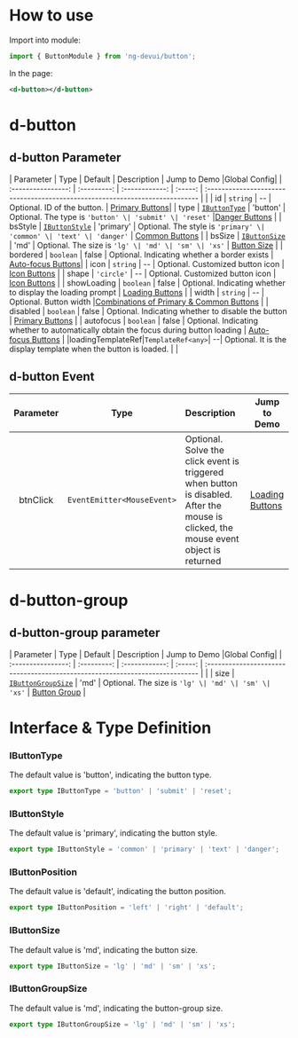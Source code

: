 # How to use

Import into module:

```ts
import { ButtonModule } from 'ng-devui/button';
```

In the page:

```xml
<d-button></d-button>
```
# d-button
## d-button Parameter

|   Parameter    |   Type |  Default |      Description          |  Jump to Demo |Global Config| 
| :----------------: | :---------: | :------------: | :-----: | :--------------------------------------------------------------------------- | |
|     id      |             `string`            |   --   | Optional. ID of the button. | [Primary Buttons](demo#button-primary)|
|     type    |  [`IButtonType`](#ibuttontype)  |  'button' | Optional. The type is `'button' \| 'submit' \| 'reset'` |[Danger Buttons](demo#button-danger)   |
|   bsStyle   | [`IButtonStyle`](#ibuttonstyle) |  'primary' | Optional. The style is `'primary' \| 'common' \| 'text' \| 'danger'` | [Common Buttons](demo#button-common) |
|   bsSize    |  [`IButtonSize`](#ibuttonsize)   |   'md'  | Optional. The size is `'lg' \| 'md' \| 'sm' \| 'xs'` | [Button Size](demo#button-size) |
|  bordered   |   `boolean`  |   false   | Optional. Indicating whether a border exists |  [Auto-focus Buttons](demo#button-auto-focus)|
|    icon     |   `string`   |   --   | Optional. Customized button icon | [Icon Buttons](demo#button-icon) |
|    shape     |    `'circle'`     |   --    | Optional. Customized button icon                                                       | [Icon Buttons](demo#button-icon)      |
| showLoading |   `boolean`  |   false   | Optional. Indicating whether to display the loading prompt | [Loading Buttons](demo#button-loading) |
|    width    |   `string`   |     --    | Optional. Button width |[Combinations of Primary & Common Buttons](demo#button-primary-and-common) |
|  disabled   |   `boolean`  |   false   | Optional. Indicating whether to disable the button | [Primary Buttons](demo#button-primary) |
|  autofocus  |   `boolean`  |   false   | Optional. Indicating whether to automatically obtain the focus during button loading | [Auto-focus Buttons](demo#button-auto-focus) |
|loadingTemplateRef|`TemplateRef<any>`| --| Optional. It is the display template when the button is loaded.                                                      |     |

## d-button Event

| Parameter | Type | Description | Jump to Demo |
| :------: | :-----------------: | :-------------------------------------------------------------------------------------- | ---------------------------------------------- |
| btnClick | `EventEmitter<MouseEvent>` | Optional. Solve the click event is triggered when button is disabled. After the mouse is clicked, the mouse event object is returned | [Loading Buttons](demo#button-loading)|

# d-button-group

## d-button-group parameter

| Parameter | Type | Default | Description | Jump to Demo |Global Config| 
| :----------------: | :---------: | :------------: | :-----: | :--------------------------------------------------------------------------- | |
| size | [`IButtonGroupSize`](#ibuttongroupsize) | 'md' | Optional. The size is `'lg' \| 'md' \| 'sm' \| 'xs'` | [Button Group](demo#button-groups) |

# Interface & Type Definition
### IButtonType

The default value is 'button', indicating the button type.

```ts
export type IButtonType = 'button' | 'submit' | 'reset';
```

### IButtonStyle

The default value is 'primary', indicating the button style.

```ts
export type IButtonStyle = 'common' | 'primary' | 'text' | 'danger';
```

### IButtonPosition

The default value is 'default', indicating the button position.

```ts
export type IButtonPosition = 'left' | 'right' | 'default';
```

### IButtonSize
The default value is 'md', indicating the button size.

```ts
export type IButtonSize = 'lg' | 'md' | 'sm' | 'xs';
```

### IButtonGroupSize
The default value is 'md', indicating the button-group size.

```ts
export type IButtonGroupSize = 'lg' | 'md' | 'sm' | 'xs';
```

